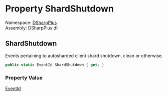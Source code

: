 # Property ShardShutdown

Namespace: [DSharpPlus](DSharpPlus.md)  
Assembly: DSharpPlus.dll

## <a id="DSharpPlus_LoggerEvents_ShardShutdown"></a>ShardShutdown

Events pertaining to autosharded client shard shutdown, clean or otherwise.

```csharp
public static EventId ShardShutdown { get; }
```

### Property Value

[EventId](https://learn.microsoft.com/dotnet/api/microsoft.extensions.logging.eventid)

